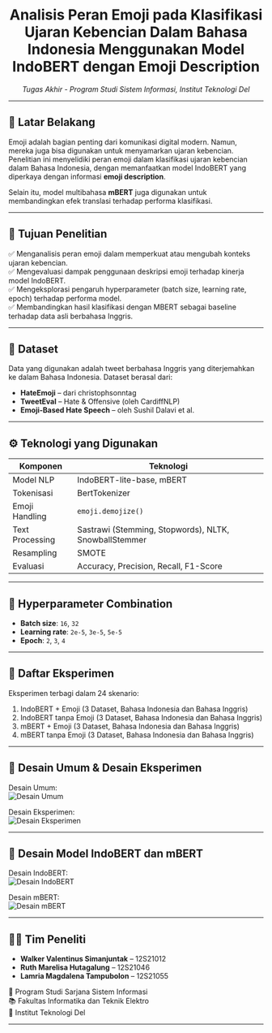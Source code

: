 <h1 align="center">Analisis Peran Emoji pada Klasifikasi Ujaran Kebencian Dalam Bahasa Indonesia Menggunakan Model IndoBERT dengan Emoji Description</h1>
<p align="center">
  <em>Tugas Akhir - Program Studi Sistem Informasi, Institut Teknologi Del</em>
</p>

---

## 🧠 Latar Belakang

Emoji adalah bagian penting dari komunikasi digital modern. Namun, mereka juga bisa digunakan untuk menyamarkan ujaran kebencian. Penelitian ini menyelidiki peran emoji dalam klasifikasi ujaran kebencian dalam Bahasa Indonesia, dengan memanfaatkan model IndoBERT yang diperkaya dengan informasi **emoji description**. 

Selain itu, model multibahasa **mBERT** juga digunakan untuk membandingkan efek translasi terhadap performa klasifikasi.

---

## 🎯 Tujuan Penelitian

✅ Menganalisis peran emoji dalam memperkuat atau mengubah konteks ujaran kebencian.  
✅ Mengevaluasi dampak penggunaan deskripsi emoji terhadap kinerja model IndoBERT.  
✅ Mengeksplorasi pengaruh hyperparameter (batch size, learning rate, epoch) terhadap performa model.  
✅ Membandingkan hasil klasifikasi dengan MBERT sebagai baseline terhadap data asli berbahasa Inggris.

---

## 🧾 Dataset

Data yang digunakan adalah tweet berbahasa Inggris yang diterjemahkan ke dalam Bahasa Indonesia. Dataset berasal dari:

- **HateEmoji** – dari christophsonntag  
- **TweetEval** – Hate & Offensive (oleh CardiffNLP)  
- **Emoji-Based Hate Speech** – oleh Sushil Dalavi et al.

---

## ⚙️ Teknologi yang Digunakan

| Komponen            | Teknologi                          |
|---------------------|------------------------------------|
| Model NLP           | IndoBERT-lite-base, mBERT           |
| Tokenisasi          | BertTokenizer                       |
| Emoji Handling      | `emoji.demojize()`                  |
| Text Processing     | Sastrawi (Stemming, Stopwords), NLTK, SnowballStemmer     |
| Resampling          | SMOTE                               |
| Evaluasi            | Accuracy, Precision, Recall, F1-Score |

---

## 🔧 Hyperparameter Combination

- **Batch size**: `16`, `32`
- **Learning rate**: `2e-5`, `3e-5`, `5e-5`
- **Epoch**: `2`, `3`, `4`

---

## 🧪 Daftar Eksperimen

Eksperimen terbagi dalam 24 skenario:

1. IndoBERT + Emoji (3 Dataset, Bahasa Indonesia dan Bahasa Inggris)
2. IndoBERT tanpa Emoji (3 Dataset, Bahasa Indonesia dan Bahasa Inggris)
3. mBERT + Emoji (3 Dataset, Bahasa Indonesia dan Bahasa Inggris)
4. mBERT tanpa Emoji (3 Dataset, Bahasa Indonesia dan Bahasa Inggris)

---

## 🧪 Desain Umum & Desain Eksperimen

Desain Umum:
<br>
![Desain Umum](image/TASI-2425-112-V3-DesainUmumPenelitian-V3.png)
<br>

Desain Eksperimen:
<br>
![Desain Eksperimen](image/TASI-2425-112-V3-DesainEksperimen.png)

---

## 🔧 Desain Model IndoBERT dan mBERT

Desain IndoBERT:
<br>
![Desain IndoBERT](image/TASI-2425-112-V3-IndoBERTWE&ED.png)
<br>

Desain mBERT:
<br>
![Desain mBERT](image/TASI-2425-112-V3-mBERTWE&ED.png)

---

## 👩‍💻 Tim Peneliti

- **Walker Valentinus Simanjuntak** – 12S21012  
- **Ruth Marelisa Hutagalung** – 12S21046  
- **Lamria Magdalena Tampubolon** – 12S21055  

📍 Program Studi Sarjana Sistem Informasi  
📚 Fakultas Informatika dan Teknik Elektro  
🏫 Institut Teknologi Del

---

